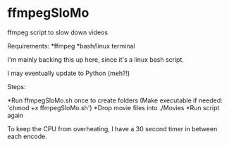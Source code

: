 # ffmpegSloMo
ffmpeg script to slow down videos

Requirements:
*ffmpeg
*bash/linux terminal

I'm mainly backing this up here, since it's a linux bash script.

I may eventually update to Python (meh?!)

Steps:

*Run ffmpegSloMo.sh once to create folders (Make executable if needed: 'chmod +x ffmpegSloMo.sh')
*Drop movie files into ./Movies
*Run script again

To keep the CPU from overheating, I have a 30 second timer in between each encode.
